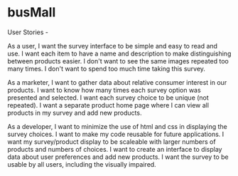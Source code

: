 # busMall

User Stories - 

As a user, I want the survey interface to be simple and easy to read and use.
I want each item to have a name and description to make distinguishing between products easier.
I don't want to see the same images repeated too many times.
I don't want to spend too much time taking this survey.

As a marketer, I want to gather data about relative consumer interest in our products.
I want to know how many times each survey option was presented and selected.
I want each survey choice to be unique (not repeated).
I want a separate product home page where I can view all products in my survey and add new products.

As a developer, I want to minimize the use of html and css in displaying the survey choices.
I want to make my code reusable for future applications.
I want my survey/product display to be scaleable with larger numbers of products and numbers of choices.
I want to create an interface to display data about user preferences and add new products.
I want the survey to be usable by all users, including the visually impaired.

